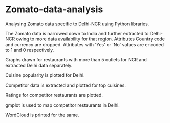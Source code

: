# Zomato-data-analysis
Analysing Zomato data specific to Delhi-NCR using Python libraries.

The Zomato data is narrowed down to India and further extracted to Delhi-NCR owing to more data availability for that region. Attributes Country code and currency are dropped. Attributes with 'Yes' or 'No' values are encoded to 1 and 0 respectively.

Graphs drawn for restaurants with more than 5 outlets for NCR and extracted Delhi data separately.

Cuisine popularity is plotted for Delhi.

Competitor data is extracted and plotted for top cuisines. 

Ratings for competitor restaurants are plotted.

gmplot is used to map competitor restaurants in Delhi.

WordCloud is printed for the same.
